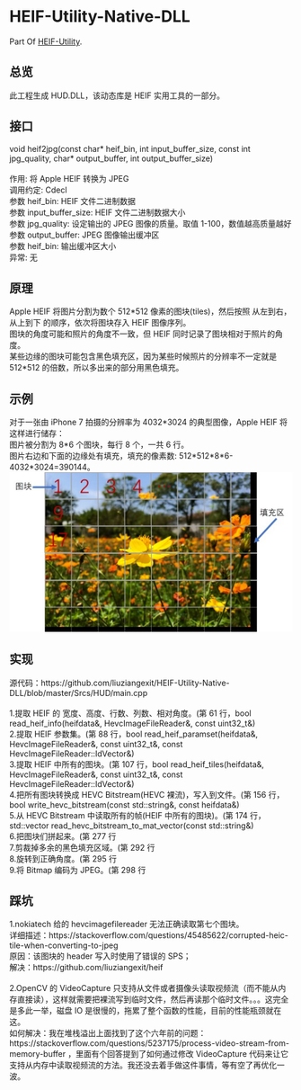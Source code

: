 # HEIF-Utility-Native-DLL
Part Of <a href="https://github.com/liuziangexit/HEIF-Utility">HEIF-Utility</a>.<br>

<h2>总览</h2>
此工程生成 HUD.DLL，该动态库是 HEIF 实用工具的一部分。<br>

<h2>接口</h2>
void heif2jpg(const char* heif_bin, int input_buffer_size, const int jpg_quality, char* output_buffer, int output_buffer_size)<br><br>
作用: 将 Apple HEIF 转换为 JPEG<br>
调用约定: Cdecl<br>
参数 heif_bin: HEIF 文件二进制数据<br>
参数 input_buffer_size: HEIF 文件二进制数据大小<br>
参数 jpg_quality: 设定输出的 JPEG 图像的质量。取值 1-100，数值越高质量越好<br>
参数 output_buffer: JPEG 图像输出缓冲区<br>
参数 heif_bin: 输出缓冲区大小<br>
异常: 无<br>

<h2>原理</h2>
Apple HEIF 将图片分割为数个 512*512 像素的图块(tiles)，然后按照 从左到右，从上到下 的顺序，依次将图块存入 HEIF 图像序列。<br>
图块的角度可能和照片的角度不一致，但 HEIF 同时记录了图块相对于照片的角度。<br>
某些边缘的图块可能包含黑色填充区，因为某些时候照片的分辨率不一定就是 512*512 的倍数，所以多出来的部分用黑色填充。<br>

<h2>示例</h2>
对于一张由 iPhone 7 拍摄的分辨率为 4032*3024 的典型图像，Apple HEIF 将这样进行储存：<br>
图片被分割为 8*6 个图块，每行 8 个，一共 6 行。<br>
图片右边和下面的边缘处有填充，填充的像素数: 512*512*8*6-4032*3024=390144。<br>
<img src="/img/img0.jpg"><br>

<h2>实现</h2>
源代码：https://github.com/liuziangexit/HEIF-Utility-Native-DLL/blob/master/Srcs/HUD/main.cpp <br><br>
1.提取 HEIF 的 宽度、高度、行数、列数、相对角度。(第 61 行，bool read_heif_info(heifdata&, HevcImageFileReader&, const uint32_t&) <br>
2.提取 HEIF 参数集。(第 88 行，bool read_heif_paramset(heifdata&, HevcImageFileReader&, const uint32_t&, const HevcImageFileReader::IdVector&) <br>
3.提取 HEIF 中所有的图块。(第 107 行，bool read_heif_tiles(heifdata&, HevcImageFileReader&, const uint32_t&, const HevcImageFileReader::IdVector&) <br>
4.把所有图块转换成 HEVC Bitstream(HEVC 裸流)，写入到文件。(第 156 行，bool write_hevc_bitstream(const std::string&, const heifdata&) <br>
5.从 HEVC Bitstream 中读取所有的帧(HEIF 中所有的图块)。(第 174 行，std::vector<cv::Mat> read_hevc_bitstream_to_mat_vector(const std::string&) <br>
6.把图块们拼起来。(第 277 行 <br>
7.剪裁掉多余的黑色填充区域。(第 292 行 <br>
8.旋转到正确角度。(第 295 行 <br>
9.将 Bitmap 编码为 JPEG。(第 298 行 <br>
<h2>踩坑</h2>
1.nokiatech 给的 hevcimagefilereader 无法正确读取第七个图块。<br>
详细描述：https://stackoverflow.com/questions/45485622/corrupted-heic-tile-when-converting-to-jpeg <br>
原因：该图块的 header 写入时使用了错误的 SPS；<br>
解决：https://github.com/liuziangexit/heif <br><br>
2.OpenCV 的 VideoCapture 只支持从文件或者摄像头读取视频流（而不能从内存直接读），这样就需要把裸流写到临时文件，然后再读那个临时文件。。。这完全是多此一举，磁盘 IO 是很慢的，拖累了整个函数的性能，目前的性能瓶颈就在这。<br>
如何解决：我在堆栈溢出上面找到了这个六年前的问题：https://stackoverflow.com/questions/5237175/process-video-stream-from-memory-buffer ，里面有个回答提到了如何通过修改 VideoCapture 代码来让它支持从内存中读取视频流的方法。我还没去着手做这件事情，等有空了再优化一波。
